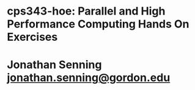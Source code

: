 # cps343-hoe: Parallel and High Performance Computing Hands On Exercises
# Jonathan Senning <jonathan.senning@gordon.edu>